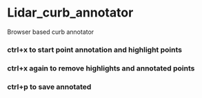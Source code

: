 # Lidar_curb_annotator
Browser based curb annotator


 
### ctrl+x to start point annotation and highlight points
### ctrl+x again to remove highlights and annotated points 
### ctrl+p to save annotated

